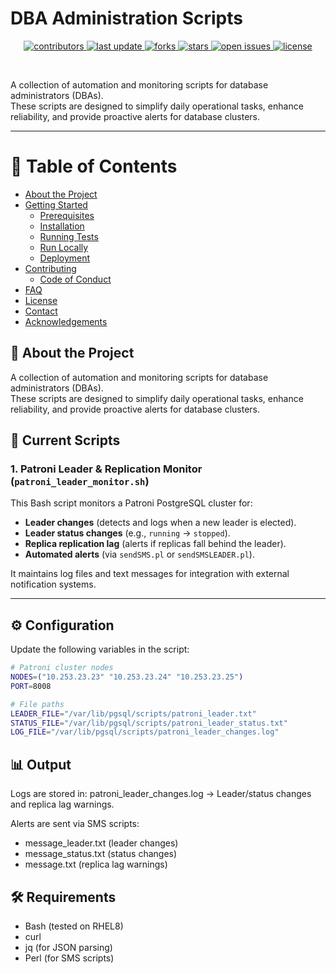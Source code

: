# DBA Administration Scripts

<div align="center">
  
<!-- Badges -->
<p>
  <a href="https://github.com/RezarLO/dba-administration-scripts/graphs/contributors">
    <img src="https://img.shields.io/github/contributors/RezarLO/dba-administration-scripts" alt="contributors" />
  </a>
  <a href="">
    <img src="https://img.shields.io/github/last-commit/RezarLO/dba-administration-scripts" alt="last update" />
  </a>
  <a href="https://github.com/RezarLO/dba-administration-scripts/network/members">
    <img src="https://img.shields.io/github/forks/RezarLO/dba-administration-scripts" alt="forks" />
  </a>
  <a href="https://github.com/RezarLO/dba-administration-scripts/stargazers">
    <img src="https://img.shields.io/github/stars/RezarLO/dba-administration-scripts" alt="stars" />
  </a>
  <a href="https://github.com/RezarLO/dba-administration-scripts/issues/">
    <img src="https://img.shields.io/github/issues/RezarLO/dba-administration-scripts" alt="open issues" />
  </a>
  <a href="https://github.com/RezarLO/dba-administration-scripts/blob/master/LICENSE">
    <img src="https://img.shields.io/github/license/RezarLO/dba-administration-scripts.svg" alt="license" />
  </a>
</p>
   
</div>

<br />

A collection of automation and monitoring scripts for database administrators (DBAs).  
These scripts are designed to simplify daily operational tasks, enhance reliability, and provide proactive alerts for database clusters.

---

<!-- Table of Contents -->
# :notebook_with_decorative_cover: Table of Contents

- [About the Project](#star2-about-the-project)
- [Getting Started](#toolbox-getting-started)
  * [Prerequisites](#bangbang-prerequisites)
  * [Installation](#gear-installation)
  * [Running Tests](#test_tube-running-tests)
  * [Run Locally](#running-run-locally)
  * [Deployment](#triangular_flag_on_post-deployment)
- [Contributing](#wave-contributing)
  * [Code of Conduct](#scroll-code-of-conduct)
- [FAQ](#grey_question-faq)
- [License](#warning-license)
- [Contact](#handshake-contact)
- [Acknowledgements](#gem-acknowledgements)



<!-- About the Project -->
## :star2: About the Project
A collection of automation and monitoring scripts for database administrators (DBAs).  
These scripts are designed to simplify daily operational tasks, enhance reliability, and provide proactive alerts for database clusters.


## 🚀 Current Scripts

### 1. Patroni Leader & Replication Monitor (`patroni_leader_monitor.sh`)
This Bash script monitors a Patroni PostgreSQL cluster for:
- **Leader changes** (detects and logs when a new leader is elected).
- **Leader status changes** (e.g., `running` → `stopped`).
- **Replica replication lag** (alerts if replicas fall behind the leader).
- **Automated alerts** (via `sendSMS.pl` or `sendSMSLEADER.pl`).

It maintains log files and text messages for integration with external notification systems.

---

## ⚙️ Configuration

Update the following variables in the script:

```bash
# Patroni cluster nodes
NODES=("10.253.23.23" "10.253.23.24" "10.253.23.25")
PORT=8008

# File paths
LEADER_FILE="/var/lib/pgsql/scripts/patroni_leader.txt"
STATUS_FILE="/var/lib/pgsql/scripts/patroni_leader_status.txt"
LOG_FILE="/var/lib/pgsql/scripts/patroni_leader_changes.log"
```

## 📊 Output
Logs are stored in:
patroni_leader_changes.log → Leader/status changes and replica lag warnings.

Alerts are sent via SMS scripts:
  - message_leader.txt (leader changes)
  - message_status.txt (status changes)
  - message.txt (replica lag warnings)

## 🛠 Requirements
  - Bash (tested on RHEL8)
  - curl
  - jq (for JSON parsing)
  - Perl (for SMS scripts)


